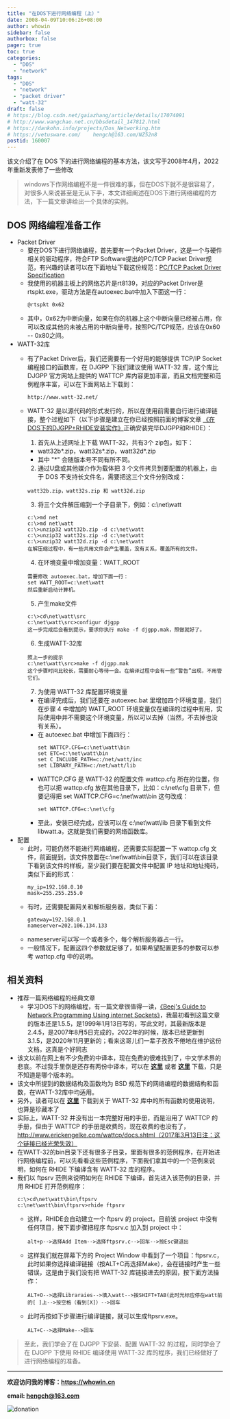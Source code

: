 ```yaml
---
title: "在DOS下进行网络编程（上）"
date: 2008-04-09T10:06:26+08:00
author: whowin
sidebar: false
authorbox: false
pager: true
toc: true
categories:
  - "DOS"
  - "network"
tags:
  - "DOS"
  - "network"
  - "packet driver"
  - "watt-32"
draft: false
# https://blog.csdn.net/gaiazhang/article/details/17074091
# http://www.wangchao.net.cn/bbsdetail_147812.html
# https://dankohn.info/projects/Dos_Networking.htm
# https://vetusware.com/    hengch@163.com/NZ52n8
postid: 160007
---
```


该文介绍了在 DOS 下的进行网络编程的基本方法，该文写于2008年4月，2022年重新发表修了一些修改
<!--more-->

> windows下作网络编程不是一件很难的事，但在DOS下就不是很容易了，对很多人来说甚至是无从下手，本文详细阐述在DOS下进行网络编程的方法，下一篇文章讲给出一个具体的实例。

## DOS 网络编程准备工作
* Packet Driver
  - 要在DOS下进行网络编程，首先要有一个Packet Driver，这是一个与硬件相关的驱动程序，符合FTP Software提出的PC/TCP Packet Driver规范，有兴趣的读者可以在下面地址下载这份规范：[PC/TCP Packet Driver Specification](http://crynwr.com/packet_driver.html)
  - 我使用的机器主板上的网络芯片是rt8139，对应的Packet Driver是rtspkt.exe，驱动方法是在autoexec.bat中加入下面这一行：
    ```
    @rtspkt 0x62
    ```
  - 其中，0x62为中断向量，如果在你的机器上这个中断向量已经被占用，你可以改成其他的未被占用的中断向量号，按照PC/TCP规范，应该在0x60 -- 0x80之间。
* WATT-32库
  - 有了Packet Driver后，我们还需要有一个好用的能够提供 TCP/IP Socket 编程接口的函数库，在 DJGPP 下我们建议使用 WATT-32 库，这个库比 DJGPP 官方网站上提供的 WATTCP 库内容更加丰富，而且文档完整和范例程序丰富，可以在下面网站上下载到：
    ```
    http://www.watt-32.net/
    ```
  - WATT-32 是以源代码的形式发行的，所以在使用前需要自行进行编译链接，整个过程如下（以下步骤是建立在你已经按照前面的博客文章 [《在DOS下的DJGPP+RHIDE安装实作》][article01]正确安装完毕DJGPP和RHIDE）：
    1. 首先从上述网址上下载 WATT-32，共有3个 zip包，如下：
      + watt32b*.zip，watt32s*.zip，watt32d*.zip
      + 其中 "*" 会随版本号不同有所不同。

    2. 通过U盘或其他媒介作为载体把 3 个文件拷贝到要配置的机器上，由于 DOS 不支持长文件名，需要把这三个文件分别改成：
      ```
      watt32b.zip，watt32s.zip 和 watt32d.zip
      ```

    3. 将三个文件解压缩到一个子目录下，例如：c:\net\watt
      ```
      c:\>md net
      c:\>md net\watt
      c:\>unzip32 watt32b.zip -d c:\net\watt
      c:\>unzip32 watt32s.zip -d c:\net\watt
      c:\>unzip32 watt32d.zip -d c:\net\watt
      在解压缩过程中，有一些共用文件会产生覆盖，没有关系，覆盖所有的文件。
      ```

    4. 在环境变量中增加变量：WATT_ROOT
      ```
      需要修改 autoexec.bat，增加下面一行：
      set WATT_ROOT=c:\net\watt
      然后重新启动计算机。
      ```

    5. 产生make文件
      ```
      c:\>cd\net\watt\src
      c:\net\watt\src>configur djgpp
      这一步完成后会看到提示，要求你执行 make -f djgpp.mak，照做就好了。
      ```

    6. 生成WATT-32库
      ```
      照上一步的提示
      c:\net\watt\src>make -f djgpp.mak
      这个步骤时间比较长，需要耐心等待一会。在编译过程中会有一些“警告”出现，不用管它们。
      ```

    7. 为使用 WATT-32 库配置环境变量
      + 在编译完成后，我们还要在 autoexec.bat 里增加四个环境变量，我们在步骤 4 中增加的 WATT_ROOT 环境变量仅在编译的过程中有用，实际使用中并不需要这个环境变量，所以可以去掉（当然，不去掉也没有关系）。
      + 在 autoexec.bat 中增加下面四行：
        ```
        set WATTCP.CFG=c:\net\watt\bin
        set ETC=c:\net\watt\bin
        set C_INCLUDE_PATH=c:/net/watt/inc
        set LIBRARY_PATH=c:/net/watt/lib
        ```
      + WATTCP.CFG 是 WATT-32 的配置文件 wattcp.cfg 所在的位置，你也可以把 wattcp.cfg 放在其他目录下，比如：c:\net\cfg 目录下，但要记得把 set WATTCP.CFG=c:\net\watt\bin 这句改成：
        ```
        set WATTCP.CFG=c:\net\cfg
        ```
      + 至此，安装已经完成，应该可以在 c:\net\watt\lib 目录下看到文件 libwatt.a，这就是我们需要的网络函数库。
* 配置
  - 此时，可能仍然不能进行网络编程，还需要实际配置一下 wattcp.cfg 文件，前面提到，该文件放置在c:\net\watt\bin目录下，我们可以在该目录下看到该文件的样板，至少我们要在配置文件中配置 IP 地址和地址掩码，类似下面的形式：
    ```
    my_ip=192.168.0.10
    mask=255.255.255.0
    ```
  - 有时，还需要配置网关和解析服务器，类似下面：
    ```
    gateway=192.168.0.1
    nameserver=202.106.134.133
    ```
  - nameserver可以写一个或者多个，每个解析服务器占一行。
  - 一般情况下，配置这四个参数就足够了，如果希望配置更多的参数可以参考 wattcp.cfg 中的说明。
## 相关资料
  * 推荐一篇网络编程的经典文章
    - 学习DOS下的网络编程，有一篇文章很值得一读，[《Beej's Guide to Network Programming Using internet Sockets》][article02]，我最初看到这篇文章的版本还是1.5.5，是1999年1月13日写的，写此文时，其最新版本是 2.4.5，是2007年8月5日完成的，2022年的时候，版本已经更新到 3.1.5，是2020年11月更新的；看来这哥儿们一辈子孜孜不倦地在维护这份文档，这真是个好同志
  * 该文以前在网上有不少免费的中译本，现在免费的很难找到了，中文学术界的悲哀。不过我手里倒是还存有两份中译本，可以在 [**这里**][article03] 或者 [**这里**][article04] 下载，只是不知道是哪个版本的。
  * 该文中所提到的数据结构及函数均为 BSD 规范下的网络编程的数据结构和函数，在WATT-32库中均适用。
  * 另外，读者可以在 [**这里**][article05] 下载到关于 WATT-32 库中的所有函数的使用说明，也算是珍藏本了
  * 实际上，WATT-32 并没有出一本完整好用的手册，而是沿用了 WATTCP 的手册，但由于 WATTCP 的手册是收费的，现在收费的也没有了，http://www.erickengelke.com/wattcp/docs.shtml（2017年3月13日注：这个链接已经光荣失效）
  * 在WATT-32的bin目录下还有很多子目录，里面有很多的范例程序，在开始进行网络编程前，可以先看看这些范例程序，下面我们拿其中的一个范例来说明，如何在 RHIDE 下编译含有 WATT-32 库的程序。
  * 我们以 ftpsrv 范例来说明如何在 RHIDE 下编译，首先进入该范例的目录，并用 RHIDE 打开范例程序：
    ```
    c:\>cd\net\watt\bin\ftpsrv
    c:\net\watt\bin\ftpsrv>rhide ftpsrv
    ```
    - 这样，RHIDE会自动建立一个 ftpsrv 的 project，目前该 project 中没有任何项目，按下面步骤把程序 ftpsrv.c 加入到 project 中：
      ```
      alt+p-->选择Add Item-->选择ftpsrv.c-->回车-->按Esc键退出
      ```
    - 这样我们就在屏幕下方的 Project Window 中看到了一个项目：ftpsrv.c，此时如果你选择编译链接（按ALT+C再选择Make），会在链接时产生一些错误，这是由于我们没有把 WATT-32 库链接进去的原因，按下面方法操作：
      ```
      ALT+O-->选择Libraraies-->填入watt-->按SHIFT+TAB(此时光标应停在watt前的[ ]上-->按空格（看到[X]）-->回车
      ```
    - 此时再按如下步骤进行编译链接，就可以生成ftpsrv.exe。
      ```
      ALT+C-->选择Make-->回车
      ```

> 至此，我们学会了在 DJGPP 下安装、配置 WATT-32 的过程，同时学会了在 DJGPP 下使用 RHIDE 编译使用 WATT-32 库的程序，我们已经做好了进行网络编程的准备。

-------------
**欢迎访问我的博客：https://whowin.cn**

**email: hengch@163.com**

![donation][img_sponsor_qrcode]

[img_sponsor_qrcode]:https://whowin.gitee.io/images/qrcode/sponsor-qrcode.png


[article01]:https://whowin.gitee.io/post/blog/dos/0004-install-djgpp-rhide-under-dos/
[article02]:https://beej.us/guide/bgnet/
[article03]:https://whowin.gitee.io/references/bgnet.txt
[article04]:https://whowin.gitee.io/references/Beej-cn-20140429.pdf
[article05]:https://whowin.gitee.io/references/watt-32.chm
